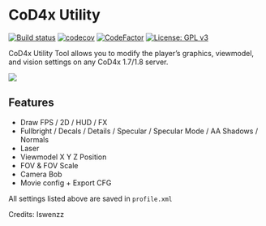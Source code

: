 # CoD4x Utility
[![Build status](https://ci.appveyor.com/api/projects/status/gb3f3etgol4eggrl?svg=true)](https://ci.appveyor.com/project/Iswenzz/cod4x-utility)
[![codecov](https://codecov.io/gh/Iswenzz/CoD4x-Utility/branch/master/graph/badge.svg)](https://codecov.io/gh/Iswenzz/CoD4x-Utility
)
[![CodeFactor](https://www.codefactor.io/repository/github/iswenzz/cod4x-utility/badge)](https://www.codefactor.io/repository/github/iswenzz/cod4x-utility)
[![License: GPL v3](https://img.shields.io/badge/License-GPLv3-blue.svg)](https://www.gnu.org/licenses/gpl-3.0)

CoD4x Utility Tool allows you to modify the player’s graphics, viewmodel, and vision settings on any CoD4x 1.7/1.8 server.

![](https://i.imgur.com/fNOgG6L.jpg)

## Features

* Draw FPS / 2D / HUD / FX
* Fullbright / Decals / Details / Specular / Specular Mode / AA Shadows / Normals
* Laser
* Viewmodel X Y Z Position
* FOV & FOV Scale
* Camera Bob
* Movie config + Export CFG

All settings listed above are saved in ``profile.xml``

Credits: Iswenzz
